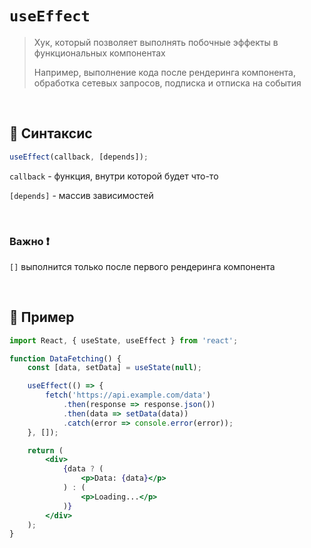 # `useEffect`
> Хук, который позволяет выполнять побочные эффекты в функциональных компонентах
>
>  Например, выполнение кода после рендеринга компонента, обработка сетевых запросов, подписка и отписка на события

<br>

## 🚩 Синтаксис
```jsx
useEffect(callback, [depends]);
```
`callback` - функция, внутри которой будет что-то

`[depends]` - массив зависимостей

<br>

### Важно ❗

`[]` выполнится только после первого рендеринга компонента

<br>

## 🚩 Пример
```jsx
import React, { useState, useEffect } from 'react';

function DataFetching() {
    const [data, setData] = useState(null);

    useEffect(() => {
        fetch('https://api.example.com/data')
            .then(response => response.json())
            .then(data => setData(data))
            .catch(error => console.error(error));
    }, []);

    return (
        <div>
            {data ? (
                <p>Data: {data}</p>
            ) : (
                <p>Loading...</p>
            )}
        </div>
    );
}


```
